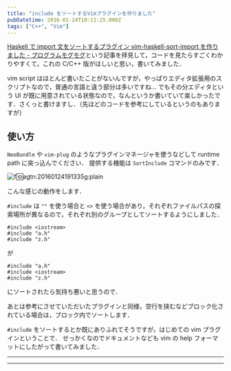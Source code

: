 ```yaml
---
title: "include をソートするVimプラグインを作りました"
pubDatetime: 2016-01-24T10:11:25.000Z
tags: ["C++", "Vim"]
---
```


[Haskell で import 文をソートするプラグイン vim-haskell-sort-import を作りました - プログラムモグモグ](http://itchyny.hatenablog.com/entry/2016/01/23/190000)という記事を拝見して，コードを見たらすごくわかりやすくて，これの C/C++ 版がほしいと思い，書いてみました．

vim script はほとんど書いたことがないんですが，やっぱりエディタ拡張用のスクリプトなので，普通の言語と違う部分は多いですね…
でもその分エディタという UI が既に用意されている状態なので，なんというか書いていて楽しかったです．さくっと書けますし．（先ほどのコードを参考にしているというのもありますが）

## 使い方

`NeoBundle` や `vim-plug` のようなプラグインマネージャを使うなどして runtime path に突っ込んでください．
提供する機能は `SortInclude` コマンドのみです．

![f:id:agtn:20160124191335g:plain](/i/20160124191335.gif "f:id:agtn:20160124191335g:plain")

こんな感じの動作をします．

`#include` は `""` を使う場合と `<>` を使う場合があり，それぞれファイルパスの探索場所が異なるので，それぞれ別のグループとしてソートするようにしました．

```
#include <iostream>
#include "a.h"
#include "z.h"

```

が

```
#include "a.h"
#include <iostream>
#include "z.h"

```

にソートされたら気持ち悪いと思うので．

あとは参考にさせていただいたプラグインと同様，空行を挟むなどブロック化されている場合は，ブロック内でソートします．

`#include` をソートするとか既にありふれてそうですが，はじめての vim プラグインということで．
せっかくなのでドキュメントなども vim の help フォーマットにしたがって書いてみました．

---

---
